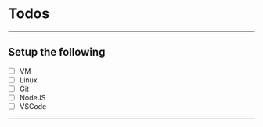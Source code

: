 # Todos

---

## Setup the following

- [ ] VM
- [ ] Linux
- [ ] Git
- [ ] NodeJS
- [ ] VSCode

---
